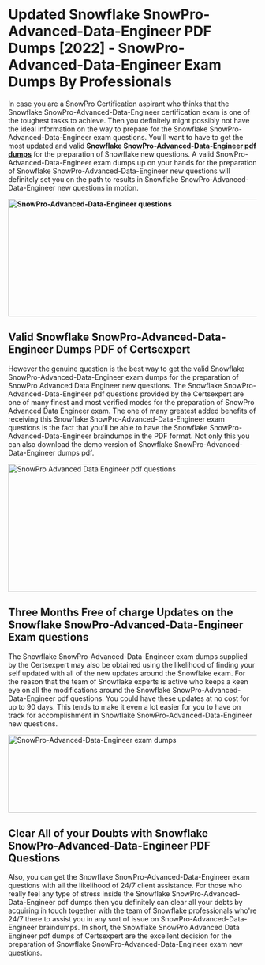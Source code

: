 <h1><strong>Updated Snowflake SnowPro-Advanced-Data-Engineer PDF Dumps [2022] - SnowPro-Advanced-Data-Engineer Exam Dumps By Professionals&nbsp;</strong></h1>
<p><span style="font-weight: 400;">In case you are a SnowPro Certification aspirant who thinks that the Snowflake SnowPro-Advanced-Data-Engineer certification exam is one of the toughest tasks to achieve. Then you definitely might possibly not have the ideal information on the way to prepare for the Snowflake SnowPro-Advanced-Data-Engineer exam questions. You'll want to have to get the most updated and valid <strong><a href="https://www.certsexpert.com/SnowPro-Advanced-Data-Engineer-pdf-questions.html">Snowflake SnowPro-Advanced-Data-Engineer pdf dumps</a></strong> for the preparation of Snowflake new questions. A valid  SnowPro-Advanced-Data-Engineer exam dumps up on your hands for the preparation of Snowflake SnowPro-Advanced-Data-Engineer new questions will definitely set you on the path to results in Snowflake SnowPro-Advanced-Data-Engineer new questions in motion.</span></p>
<p><span style="font-weight: 400;"><strong><img style="display: block; margin-left: auto; margin-right: auto;" src="https://i.ibb.co/QXh983F/73475278-2429792180625311-4586132736837681152-n.jpg" alt="SnowPro-Advanced-Data-Engineer questions" width="632" height="238" /></strong></span></p>
<h2><strong>Valid Snowflake SnowPro-Advanced-Data-Engineer Dumps PDF of Certsexpert</strong></h2>
<p><span style="font-weight: 400;">However the genuine question is the best way to get the valid Snowflake SnowPro-Advanced-Data-Engineer exam dumps for the preparation of SnowPro Advanced  Data Engineer new questions. The Snowflake SnowPro-Advanced-Data-Engineer pdf questions provided by the Certsexpert are one of many finest and most verified modes for the preparation of SnowPro Advanced  Data Engineer exam. The one of many greatest added benefits of receiving this Snowflake SnowPro-Advanced-Data-Engineer exam questions is the fact that you'll be able to have the Snowflake SnowPro-Advanced-Data-Engineer braindumps in the PDF format. Not only this you can also download the demo version of Snowflake SnowPro-Advanced-Data-Engineer dumps pdf.</span></p>
<p><span style="font-weight: 400;"><img style="display: block; margin-left: auto; margin-right: auto;" src="https://i.ibb.co/Jd8hN2L/76714008-3182067705200142-8735104740007870464-n.jpg" alt="SnowPro Advanced  Data Engineer pdf questions" width="701" height="259" /></span></p>
<h2><strong>Three Months Free of charge Updates on the Snowflake SnowPro-Advanced-Data-Engineer Exam questions</strong></h2>
<p><span style="font-weight: 400;">The Snowflake SnowPro-Advanced-Data-Engineer exam dumps supplied by the Certsexpert may also be obtained using the likelihood of finding your self updated with all of the new updates around the Snowflake exam. For the reason that the team of Snowflake experts is active who keeps a keen eye on all the modifications around the Snowflake SnowPro-Advanced-Data-Engineer pdf questions. You could have these updates at no cost for up to 90 days. This tends to make it even a lot easier for you to have on track for accomplishment in Snowflake SnowPro-Advanced-Data-Engineer new questions.</span></p>
<p><span style="font-weight: 400;"><a href="https://www.certsexpert.com/SnowPro-Advanced-Data-Engineer-pdf-questions.html"><img style="display: block; margin-left: auto; margin-right: auto;" src="https://i.ibb.co/TMnKrkJ/75398236-424489711531572-5064688549987614720-n.jpg" alt="SnowPro-Advanced-Data-Engineer exam dumps" width="714" height="158" /></a></span></p>
<h2><strong>Clear All of your Doubts with Snowflake SnowPro-Advanced-Data-Engineer PDF Questions</strong></h2>
<p>Also, you can get the Snowflake SnowPro-Advanced-Data-Engineer exam questions with all the likelihood of 24/7 client assistance. For those who really feel any type of stress inside the Snowflake SnowPro-Advanced-Data-Engineer pdf dumps then you definitely can clear all your debts by acquiring in touch together with the team of Snowflake professionals who're 24/7 there to assist you in any sort of issue on  SnowPro-Advanced-Data-Engineer braindumps. In short, the Snowflake SnowPro Advanced  Data Engineer pdf dumps of Certsexpert are the excellent decision for the preparation of Snowflake SnowPro-Advanced-Data-Engineer exam new questions.</p>
